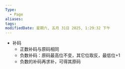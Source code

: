 ```yaml
---
Type:
  - Page
aliases: 
tags: 
modifiedDate: 星期六, 五月 31日 2025, 1:29:32 下午
---
```

- 补码
    - 正数补码与原码相同
    - 负数补码：原码最高位不变，其它位取反，最低位+1
    - 负数的补码再求补，可得其原码
